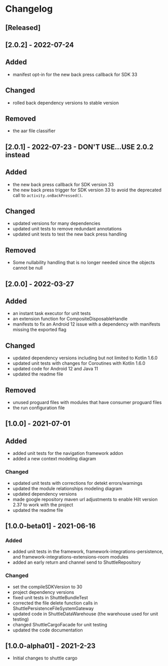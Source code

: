 # Changelog

## [Released]
## [2.0.2] - 2022-07-24
## Added
- manifest opt-in for the new back press callback for SDK 33

## Changed
- rolled back dependency versions to stable version

## Removed
- the aar file classifier

## [2.0.1] - 2022-07-23 - DON'T USE...USE 2.0.2 instead
## Added
- the new back press callback for SDK version 33
- the new back press trigger for SDK version 33 to avoid the deprecated call to `activity.onBackPressed()`.

## Changed
- updated versions for many dependencies
- updated unit tests to remove redundant annotations
- updated unit tests to test the new back press handling

## Removed
- Some nullability handling that is no longer needed since the objects cannot be null

## [2.0.0] - 2022-03-27
## Added
- an instant task executor for unit tests
- an extension function for CompositeDisposableHandle
- manifests to fix an Android 12 issue with a dependency with manifests missing the exported flag

## Changed
- updated dependency versions including but not limited to Kotlin 1.6.0
- updated unit tests with changes for Coroutines with Kotlin 1.6.0
- updated code for Android 12 and Java 11
- updated the readme file

## Removed
- unused proguard files with modules that have consumer proguard files
- the run configuration file

## [1.0.0] - 2021-07-01
## Added
- added unit tests for the navigation framework addon
- added a new context modeling diagram

### Changed
- updated unit tests with corrections for detekt errors/warnings
- updated the module relationships modeling diagram
- updated dependency versions
- made google repository maven url adjustments to enable Hilt version 2.37 to work with the project
- updated the readme file

## [1.0.0-beta01] - 2021-06-16
### Added
- added unit tests in the framework, framework-integrations-persistence, and framework-integrations-extensions-room modules
- added an early return and channel send to ShuttleRepository

### Changed
- set the compileSDKVersion to 30
- project dependency versions
- fixed unit tests in ShuttleBundleTest
- corrected the file delete function calls in ShuttlePersistenceFileSystemGateway
- updated code in ShuttleDataWarehouse (the warehouse used for unit testing)
- changed ShuttleCargoFacade for unit testing
- updated the code documentation

## [1.0.0-alpha01] - 2021-2-23
- Initial changes to shuttle cargo
